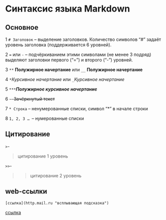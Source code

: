 # Синтаксис языка Markdown
## Основное
1 ```# Заголовок``` – выделение заголовков. Количество символов “#” задаёт уровень заголовка
(поддерживается 6 уровней).

2 ```=``` или ```-``` – подчёркиванием этими символами (не менее 3 подряд) выделяют заголовки первого
(“=”) и второго (“-”) уровней.

3 ```**``` **Полужирное начертание** или ```__``` __Полужирное начертание__

4 ```*```*Курсивное начертание* или  ```_```_Курсивное начертание_

5 ```***```***Полужирное курсивное начертание***

6 ```~~```~~Зачёркнутый текст~~

7 ```* Строка``` – ненумерованные списки, символ “*” в начале строки

8 ```1, 2, 3 … ```– нумерованные списки

## Цитирование

 ```>```-  

> цитирование 1 уровень

   ```>>```-
>> цитирование 2 уровень

## web-ссылки
```[ссылка](http.mail.ru "всплывающая подсказка")```

[ссылка](http.mail.ru "всплывающая подсказка")


 
